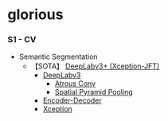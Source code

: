 # glorious

### S1 - CV

* Semantic Segmentation
  - 【SOTA】	[DeepLabv3+ (Xception-JFT)](https://arxiv.org/pdf/1802.02611v3.pdf)
    - [DeepLabv3]()
      - [Atrous Conv]()
      - [Spatial Pyramid Pooling]()
    - [Encoder-Decoder]()
    - [Xception]()
